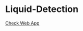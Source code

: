 # Liquid-Detection

<a href="https://luka-gorgadze-liquid-detection.streamlit.app/">Check Web App</a>